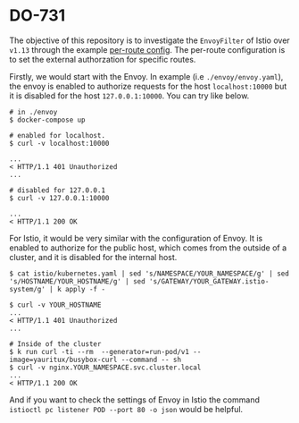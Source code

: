# DO-731

The objective of this repository is to investigate the `EnvoyFilter` of Istio over `v1.13` through the example [per-route config](https://www.envoyproxy.io/docs/envoy/latest/configuration/http/http_filters/ext_authz_filter). The per-route configuration is to set the external authorzation for specific routes.

Firstly, we would start with the Envoy. In example (i.e `./envoy/envoy.yaml`), the envoy is enabled to authorize requests for the host `localhost:10000` but it is disabled for the host `127.0.0.1:10000`. You can try like below.

```shell
# in ./envoy
$ docker-compose up

# enabled for localhost.
$ curl -v localhost:10000

...
< HTTP/1.1 401 Unauthorized
...

# disabled for 127.0.0.1
$ curl -v 127.0.0.1:10000

...
< HTTP/1.1 200 OK
```

For Istio, it would be very similar with the configuration of Envoy. It is enabled to authorize for the public host, which comes from the outside of a cluster, and it is disabled for the internal host. 

```shell
$ cat istio/kubernetes.yaml | sed 's/NAMESPACE/YOUR_NAMESPACE/g' | sed 's/HOSTNAME/YOUR_HOSTNAME/g' | sed 's/GATEWAY/YOUR_GATEWAY.istio-system/g' | k apply -f -

$ curl -v YOUR_HOSTNAME 
...
< HTTP/1.1 401 Unauthorized
...

# Inside of the cluster
$ k run curl -ti --rm  --generator=run-pod/v1 --image=yauritux/busybox-curl --command -- sh
$ curl -v nginx.YOUR_NAMESPACE.svc.cluster.local 
...
< HTTP/1.1 200 OK
```

And if you want to check the settings of Envoy in Istio the command `istioctl pc listener POD --port 80 -o json` would be helpful.
